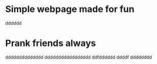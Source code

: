 # Simple webpage made for fun
dddddd
# Prank friends always
dddddddddddddd
ddddddddddddddddd
ddfdddddd
ddddf
dddddddd